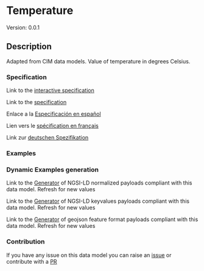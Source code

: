 # Temperature
Version: 0.0.1

## Description 

Adapted from CIM data models. Value of temperature in degrees Celsius.
### Specification

Link to the [interactive specification](https://swagger.lab.fiware.org/?url=https://github.com/smart-data-models/dataModel.EnergyCIM/blob/master/Temperature/swagger.yaml)

Link to the [specification](https://github.com/smart-data-models/dataModel.EnergyCIM/blob/master/Temperature/doc/spec.md)

Enlace a la [Especificación en español](https://github.com/smart-data-models/dataModel.EnergyCIM/blob/master/Temperature/doc/spec_ES.md)

Lien vers le [spécification en français](https://github.com/smart-data-models/dataModel.EnergyCIM/blob/master/Temperature/doc/spec_FR.md)

Link zur [deutschen Spezifikation](https://github.com/smart-data-models/dataModel.EnergyCIM/blob/master/Temperature/doc/spec_DE.md)
### Examples
### Dynamic Examples generation

Link to the [Generator](https://smartdatamodels.org/extra/ngsi-ld_generator.php?schemaUrl=https://raw.githubusercontent.com/smart-data-models/dataModel.EnergyCIM/master/Temperature/schema.json&email=info@smartdatamodels.org) of NGSI-LD normalized payloads compliant with this data model. Refresh for new values

Link to the [Generator](https://smartdatamodels.org/extra/ngsi-ld_generator_keyvalues.php?schemaUrl=https://raw.githubusercontent.com/smart-data-models/dataModel.EnergyCIM/master/Temperature/schema.json&email=info@smartdatamodels.org) of NGSI-LD keyvalues payloads compliant with this data model. Refresh for new values

Link to the [Generator](https://smartdatamodels.org/extra/geojson_features_generator_v1.0.php?schemaUrl=https://raw.githubusercontent.com/smart-data-models/dataModel.EnergyCIM/master/Temperature/schema.json&email=info@smartdatamodels.org) of geojson feature format payloads compliant with this data model. Refresh for new values
### Contribution

 If you have any issue on this data model you can raise an [issue](https://github.com/smart-data-models/dataModel.EnergyCIM/issues)  or contribute with a [PR](https://github.com/smart-data-models/dataModel.EnergyCIM/pulls)